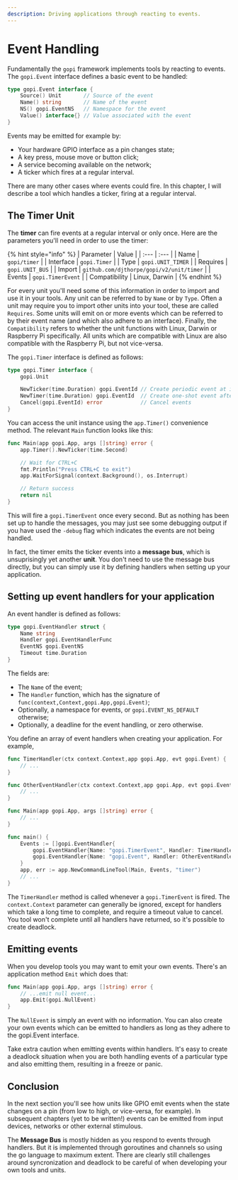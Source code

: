 ```yaml
---
description: Driving applications through reacting to events.
---
```


# Event Handling

Fundamentally the `gopi` framework implements tools by reacting to events. The `gopi.Event` interface defines a basic event to be handled:

```go
type gopi.Event interface {
    Source() Unit       // Source of the event
    Name() string       // Name of the event
    NS() gopi.EventNS   // Namespace for the event
    Value() interface{} // Value associated with the event
}
```

Events may be emitted for example by:

* Your hardware GPIO interface as a pin changes state;
* A key press, mouse move or button click;
* A service becoming available on the network;
* A ticker which fires at a regular interval.

There are many other cases where events could fire. In this chapter, I will describe a tool which handles a ticker, firing at a regular interval.

## The Timer Unit

The **timer** can fire events at a regular interval or only once. Here are the parameters you'll need in order to use the timer:

{% hint style="info" %}
| Parameter | Value |
| :--- | :--- |
| Name | `gopi/timer` |
| Interface | `gopi.Timer` |
| Type | `gopi.UNIT_TIMER` |
| Requires | `gopi.UNIT_BUS` |
| Import | `github.com/djthorpe/gopi/v2/unit/timer` |
| Events | `gopi.TimerEvent` |
| Compatibility | Linux, Darwin |
{% endhint %}

For every unit you'll need some of this information in order to import and use it in your tools. Any unit can be referred to by `Name` or by `Type`. Often a unit may require you to import other units into your tool, these are called `Requires`. Some units will emit on or more events which can be referred to by their event name \(and which also adhere to an interface\). Finally, the `Compatibility` refers to whether the unit functions with Linux, Darwin or Raspberry Pi specifically. All units which are compatible with Linux are also compatible with the Raspberry Pi, but not vice-versa.

The `gopi.Timer` interface is defined as follows:

```go
type gopi.Timer interface {
    gopi.Unit

    NewTicker(time.Duration) gopi.EventId // Create periodic event at interval
    NewTimer(time.Duration) gopi.EventId  // Create one-shot event after interval
    Cancel(gopi.EventId) error            // Cancel events
}
```

You can access the unit instance using the `app.Timer()` convenience method. The relevant `Main` function looks like this:

```go
func Main(app gopi.App, args []string) error {
    app.Timer().NewTicker(time.Second)

    // Wait for CTRL+C
    fmt.Println("Press CTRL+C to exit")
    app.WaitForSignal(context.Background(), os.Interrupt)

    // Return success
    return nil
}
```

This will fire a `gopi.TimerEvent` once every second. But as nothing has been set up to handle the messages, you may just see some debugging output if you have used the `-debug` flag which indicates the events are not being handled.

In fact, the timer emits the ticker events into a **message bus**, which is unsuprisingly yet another **unit**. You don't need to use the message bus directly, but you can simply use it by defining handlers when setting up your application.

## Setting up event handlers for your application

An event handler is defined as follows:

```go
type gopi.EventHandler struct {
    Name string
    Handler gopi.EventHandlerFunc
    EventNS gopi.EventNS
    Timeout time.Duration
}
```

The fields are:

* The `Name` of the event;
* The `Handler` function, which has the signature of `func(context,Context,gopi.App,gopi.Event)`;
* Optionally, a namespace for events, or `gopi.EVENT_NS_DEFAULT` otherwise;
* Optionally, a deadline for the event handling, or zero otherwise.

You define an array of event handlers when creating your application. For example,

```go
func TimerHandler(ctx context.Context,app gopi.App, evt gopi.Event) {
    // ...
}

func OtherEventHandler(ctx context.Context,app gopi.App, evt gopi.Event) {
    // ...
}

func Main(app gopi.App, args []string) error {
    // ...
}

func main() {
    Events := []gopi.EventHandler{
        gopi.EventHandler{Name: "gopi.TimerEvent", Handler: TimerHandler},
        gopi.EventHandler{Name: "gopi.Event", Handler: OtherEventHandler},
    }
    app, err := app.NewCommandLineTool(Main, Events, "timer")
    // ...
}
```

The `TimerHandler` method is called whenever a `gopi.TimerEvent` is fired. The `context.Context` parameter can generally be ignored, except for handlers which take a long time to complete, and require a timeout value to cancel. You tool won't complete until all handlers have returned, so it's possible to create deadlock.

## Emitting events

When you develop tools you may want to emit your own events. There's an application method `Emit` which does that:

```go
func Main(app gopi.App, args []string) error {
    // ...emit null event...
    app.Emit(gopi.NullEvent)
}
```

The `NullEvent` is simply an event with no information. You can also create your own events which can be emitted to handlers as long as they adhere to the gopi.Event interface.

Take extra caution when emitting events within handlers. It's easy to create a deadlock situation when you are both handling events of a particular type and also emitting them, resulting in a freeze or panic.

## Conclusion

In the next section you'll see how units like GPIO emit events when the state changes on a pin \(from low to high, or vice-versa, for example\). In subsequent chapters \(yet to be written!\) events can be emitted from input devices, networks or other external stimulous.

The **Message Bus** is mostly hidden as you respond to events through handlers. But it is implemented through goroutines and channels so using the go language to maximum extent. There are clearly still challenges around syncronization and deadlock to be careful of when developing your own tools and units.

